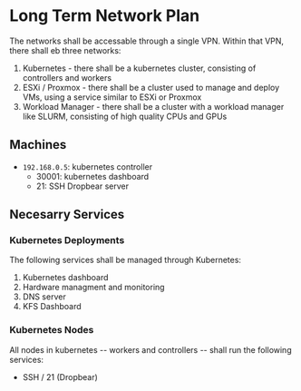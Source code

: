 # Long Term Network Plan

The networks shall be accessable through a single VPN. Within that VPN, there shall eb three networks:

1. Kubernetes - there shall be a kubernetes cluster, consisting of controllers and workers
2. ESXi / Proxmox - there shall be a cluster used to manage and deploy VMs, using a service similar to ESXi or Proxmox
3. Workload Manager - there shall be a cluster with a workload manager like SLURM, consisting of high quality CPUs and GPUs

## Machines

* `192.168.0.5`: kubernetes controller
	* 30001: kubernetes dashboard
	* 21: SSH Dropbear server 

## Necesarry Services

### Kubernetes Deployments

The following services shall be managed through Kubernetes:

1. Kubernetes dashboard
2. Hardware managment and monitoring
3. DNS server
4. KFS Dashboard

### Kubernetes Nodes

All nodes in kubernetes -- workers and controllers -- shall run the following services:

* SSH / 21 (Dropbear)